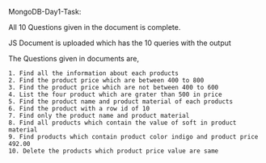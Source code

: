 MongoDB-Day1-Task:

All 10 Questions given in the document is complete.

JS Document is uploaded which has the 10 queries with the output

The Questions given in documents are, 

    1. Find all the information about each products 
    2. Find the product price which are between 400 to 800 
    3. Find the product price which are not between 400 to 600 
    4. List the four product which are grater than 500 in price 
    5. Find the product name and product material of each products 
    6. Find the product with a row id of 10 
    7. Find only the product name and product material 
    8. Find all products which contain the value of soft in product material 
    9. Find products which contain product color indigo and product price 492.00 
    10. Delete the products which product price value are same
